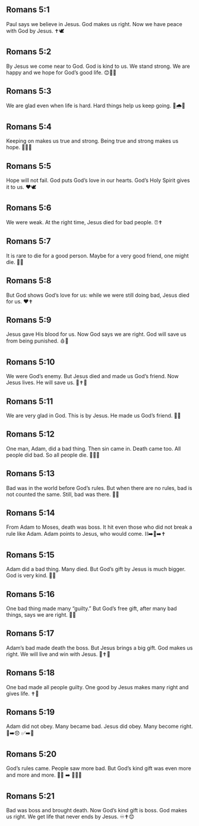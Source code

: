 ## Romans 5:1
Paul says we believe in Jesus. God makes us right. Now we have peace with God by Jesus. ✝️🕊️
## Romans 5:2
By Jesus we come near to God. God is kind to us. We stand strong. We are happy and we hope for God’s good life. 😊🙏✨
## Romans 5:3
We are glad even when life is hard. Hard things help us keep going. 🙂🌧️💪
## Romans 5:4
Keeping on makes us true and strong. Being true and strong makes us hope. 💪✅🌟
## Romans 5:5
Hope will not fail. God puts God’s love in our hearts. God’s Holy Spirit gives it to us. ❤️🕊️
## Romans 5:6
We were weak. At the right time, Jesus died for bad people. ⏰✝️
## Romans 5:7
It is rare to die for a good person. Maybe for a very good friend, one might die. 🤔👤
## Romans 5:8
But God shows God’s love for us: while we were still doing bad, Jesus died for us. ❤️✝️
## Romans 5:9
Jesus gave His blood for us. Now God says we are right. God will save us from being punished. 🩸🛟
## Romans 5:10
We were God’s enemy. But Jesus died and made us God’s friend. Now Jesus lives. He will save us. 🤝✝️🌅
## Romans 5:11
We are very glad in God. This is by Jesus. He made us God’s friend. 🎉🙏
## Romans 5:12
One man, Adam, did a bad thing. Then sin came in. Death came too. All people did bad. So all people die. 🍎🚪💀
## Romans 5:13
Bad was in the world before God’s rules. But when there are no rules, bad is not counted the same. Still, bad was there. 📜❌
## Romans 5:14
From Adam to Moses, death was boss. It hit even those who did not break a rule like Adam. Adam points to Jesus, who would come. ⛓️➡️👤➡️✝️
## Romans 5:15
Adam did a bad thing. Many died. But God’s gift by Jesus is much bigger. God is very kind. 🎁➕
## Romans 5:16
One bad thing made many “guilty.” But God’s free gift, after many bad things, says we are right. 🎁✅
## Romans 5:17
Adam’s bad made death the boss. But Jesus brings a big gift. God makes us right. We will live and win with Jesus. 👑✝️🌱
## Romans 5:18
One bad made all people guilty. One good by Jesus makes many right and gives life. ✝️🌟
## Romans 5:19
Adam did not obey. Many became bad. Jesus did obey. Many become right. 🚫➡️😞 ✅➡️🙂
## Romans 5:20
God’s rules came. People saw more bad. But God’s kind gift was even more and more and more. 📜😟 ➡️ 🎁🎁🎁
## Romans 5:21
Bad was boss and brought death. Now God’s kind gift is boss. God makes us right. We get life that never ends by Jesus. ♾️✝️😊
